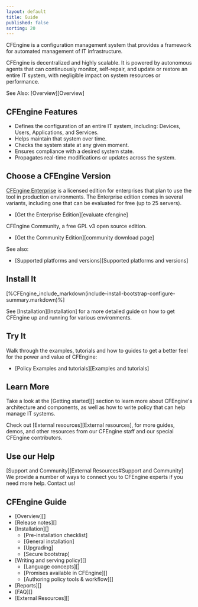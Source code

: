 ```yaml
---
layout: default
title: Guide
published: false
sorting: 20
---
```


CFEngine is a configuration management system that provides a framework for automated management of IT infrastructure.

CFEngine is decentralized and highly scalable. It is powered by autonomous agents that can continuously monitor, self-repair, and update or restore an entire IT system, with negligible impact on system resources or performance.

See Also: [Overview][Overview]

## CFEngine Features

* Defines the configuration of an entire IT system, including: Devices, Users, Applications, and Services.
* Helps maintain that system over time.
* Checks the system state at any given moment.
* Ensures compliance with a desired system state.
* Propagates real-time modifications or updates across the system.

## Choose a CFEngine Version

[CFEngine Enterprise](https://cfengine.com/product-overview/) is a licensed edition for enterprises that plan to use the tool in production environments. The Enterprise edition comes in several variants, including one that can be evaluated for free (up to 25 servers).

* [Get the Enterprise Edition][evaluate cfengine]

CFEngine Community, a free GPL v3 open source edition.

* [Get the Community Edition][community download page]

See also:

* [Supported platforms and versions][Supported platforms and versions]

## Install It

[%CFEngine_include_markdown(include-install-bootstrap-configure-summary.markdown)%]

See [Installation][Installation] for a more detailed guide on how to get
CFEngine up and running for various environments.

## Try It

Walk through the examples, tutorials and how to guides to get a better
feel for the power and value of CFEngine:

* [Policy Examples and tutorials][Examples and tutorials]

## Learn More

Take a look at the [Getting started][] section to learn more about CFEngine's architecture and components, as well as how to write policy that can help manage IT systems.

Check out [External resources][External resources], for more guides, demos, and other resources from our CFEngine staff and our special CFEngine contributors.


## Use our Help

[Support and Community][External Resources#Support and Community] We provide a number of ways to connect you to CFEngine
experts if you need more help. Contact us!

## CFEngine Guide

* [Overview][]
* [Release notes][]
* [Installation][]
	* [Pre-installation checklist]
	* [General installation]
	* [Upgrading]
	* [Secure bootstrap]
* [Writing and serving policy][]
	* [Language concepts][]
	* [Promises available in CFEngine][]
	* [Authoring policy tools & workflow][]
* [Reports][]
* [FAQ][]
* [External Resources][]
